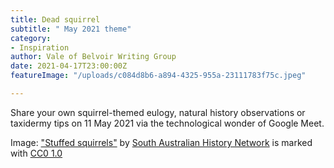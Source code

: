 ```yaml
---
title: Dead squirrel
subtitle: " May 2021 theme"
category:
- Inspiration
author: Vale of Belvoir Writing Group
date: 2021-04-17T23:00:00Z
featureImage: "/uploads/c084d8b6-a894-4325-955a-23111783f75c.jpeg"

---
```

Share your own squirrel-themed eulogy, natural history observations or taxidermy tips on 11 May 2021 via the technological wonder of Google Meet. 

Image: ["Stuffed squirrels"](https://www.flickr.com/photos/59809888@N06/6321126946) by [South Australian History Network](https://www.flickr.com/photos/59809888@N06) is marked with [CC0 1.0](https://creativecommons.org/licenses/cc0/1.0/?ref=ccsearch&atype=rich)
